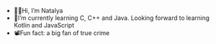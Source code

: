 - 👋🏻Hi, I’m Natalya
- 🐣I’m currently learning C, C++ and  Java. Looking forward to learning Kotlin and JavaScript
- 📽Fun fact:  a big fan of true crime

<!---
Osho-osha/Osho-osha is a ✨ special ✨ repository because its `README.md` (this file) appears on your GitHub profile.
You can click the Preview link to take a look at your changes.
--->
